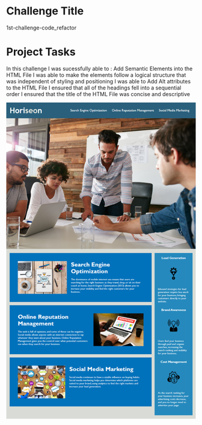 # Challenge Title
1st-challenge-code_refactor

# Project Tasks
In this challenge I was sucessfully able to :
Add Semantic Elements into the HTML File
I was able to make the elements follow a logical structure that was independent of styling and positioning
I was able to Add Alt attributes to the HTML File
I ensured that all of the headings fell into a sequential order
I ensured that the title of the HTML File was concise and descriptive

![Alt text](assets/images/01-html-css-git-homework-demo.png)



